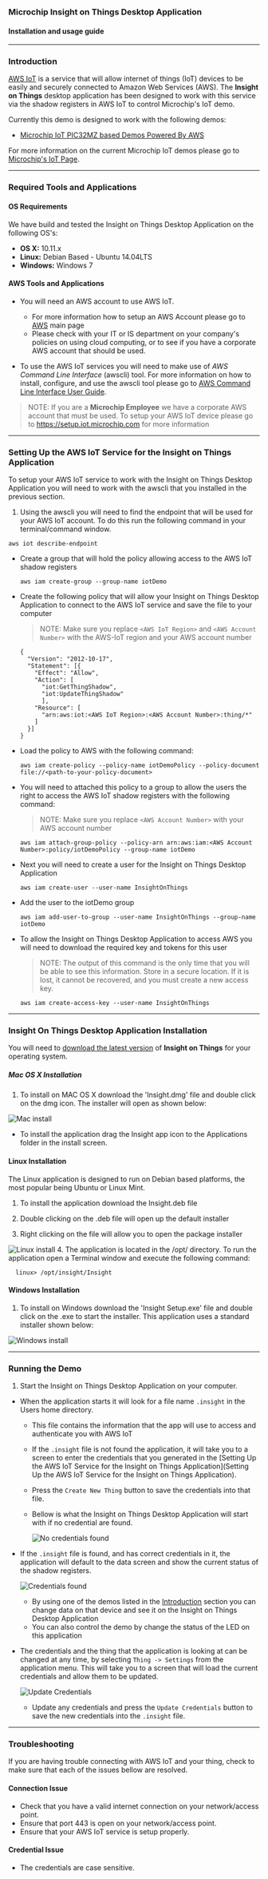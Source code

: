 ### Microchip Insight on Things Desktop Application
#### Installation and usage guide

---

### Introduction
[AWS IoT](http://aws.amazon.com/iot/) is a service that will allow internet of things (IoT) devices to be easily and securely connected to Amazon Web Services (AWS).  The __Insight on Things__ desktop application has been designed to work with this service via the shadow registers in AWS IoT to control Microchip's IoT demo.

Currently this demo is designed to work with the following demos:
- [Microchip IoT PIC32MZ based Demos Powered By AWS](https://github.com/MicrochipTech/aws-iot-firmware-pic32mz)

For more information on the current Microchip IoT demos please go to [Microchip's IoT Page](http://www.microchip.com/iot).

---

### Required Tools and Applications
#### OS Requirements
We have build and tested the Insight on Things Desktop Application on the following OS's:
- __OS X:__ 10.11.x
- __Linux:__ Debian Based - Ubuntu 14.04LTS
- __Windows:__ Windows 7

#### AWS Tools and Applications
- You will need an AWS account to use AWS IoT.
  - For more information how to setup an AWS Account please go to [AWS](http://aws.amazon.com) main page
  - Please check with your IT or IS department on your company's policies on using cloud computing, or to see if you have a corporate AWS account that should be used.

- To use the AWS IoT services you will need to make use of _AWS Command Line Interface_ (awscli) tool.  For more information on how to install, configure, and use the awscli tool please go to [AWS Command Line Interface User Guide](http://docs.aws.amazon.com/cli/latest/userguide/cli-chap-welcome.html).

> NOTE: If you are a **Microchip Employee** we have a corporate AWS account that must be used.  To setup your AWS IoT device please go to https://setup.iot.microchip.com for more information

---
### Setting Up the AWS IoT Service for the Insight on Things Application

To setup your AWS IoT service to work with the Insight on Things Desktop Application you will need to work with the awscli that you installed in the previous section.

1. Using the awscli you will need to find the endpoint that will be used for your AWS IoT account.  To do this run the following command in your terminal/command window.

  ```
  aws iot describe-endpoint
  ```
- Create a group that will hold the policy allowing access to the AWS IoT shadow registers

  ```
  aws iam create-group --group-name iotDemo
  ```
- Create the following policy that will allow your Insight on Things Desktop Application to connect to the AWS IoT service and save the file to your computer
  > NOTE: Make sure you replace `<AWS IoT Region>` and `<AWS Account Number>` with the AWS-IoT region and your AWS account number

  ```
  {
    "Version": "2012-10-17",
    "Statement": [{
      "Effect": "Allow",
      "Action": [
        "iot:GetThingShadow",
        "iot:UpdateThingShadow"
        ],
      "Resource": [
        "arn:aws:iot:<AWS IoT Region>:<AWS Account Number>:thing/*"
      ]
    }]
  }
  ```
- Load the policy to AWS with the following command:

  ```
  aws iam create-policy --policy-name iotDemoPolicy --policy-document file://<path-to-your-policy-document>
  ```
- You will need to attached this policy to a group to allow the users the right to access the AWS IoT shadow registers with the following command:
  > NOTE: Make sure you replace `<AWS Account Number>` with your AWS account number

  ```
  aws iam attach-group-policy --policy-arn arn:aws:iam:<AWS Account Number>:policy/iotDemoPolicy --group-name iotDemo
  ```
- Next you will need to create a user for the Insight on Things Desktop Application

  ```
  aws iam create-user --user-name InsightOnThings
  ```
- Add the user to the iotDemo group

  ```
  aws iam add-user-to-group --user-name InsightOnThings --group-name iotDemo
  ```
- To allow the Insight on Things Desktop Application to access AWS you will need to download the required key and tokens for this user
  > NOTE: The output of this command is the only time that you will be able to see this information.  Store in a secure location. If  it  is  lost,  it cannot be recovered, and you must create a new access key.

  ```
  aws iam create-access-key --user-name InsightOnThings
  ```

---
### Insight On Things Desktop Application Installation
You will need to [download the latest version](https://github.com/MicrochipTech/aws-iot-insight-on-things-desktop-app/releases/latest) of __Insight on Things__ for your operating system.


##### Mac OS X Installation
1. To install on MAC OS X download the 'Insight.dmg' file and double click on the dmg icon. The installer will open as shown below:

  ![Mac install](documents/images/mac_install.png)
- To install the application drag the Insight app icon to the Applications folder in the install screen.

#### Linux Installation
The Linux application is designed to run on Debian based platforms, the most popular being Ubuntu or Linux Mint.

1. To install the application download the Insight.deb file

2. Double clicking on the .deb file will open up the default installer

3.  Right clicking on the file will allow you to open the package installer

  ![Linux install](documents/images/linux_install.png)
4. The application is located in the /opt/ directory. To run the application open a Terminal window and execute the following command:

  ```
    linux> /opt/insight/Insight
  ```

#### Windows Installation
1. To install on Windows download the 'Insight Setup.exe' file and double click on the .exe to start the installer. This application uses a standard installer shown below:

  ![Windows install](documents/images/windows_install.png)

---
### Running the Demo

1. Start the Insight on Things Desktop Application on your computer.
- When the application starts it will look for a file name `.insight` in the Users home directory.
  - This file contains the information that the app will use to access and authenticate you with AWS IoT
  - If the `.insight` file is not found the application, it will take you to a screen to enter the credentials that you generated in the [Setting Up the AWS IoT Service for the Insight on Things Application](Setting Up the AWS IoT Service for the Insight on Things Application).
  - Press the `Create New Thing` button to save the credentials into that file.
  - Bellow is what the Insight on Things Desktop Application will start with if no credential are found.

    ![No credentials found](documents/images/insight_no_credentials.png)
- If the `.insight` file is found, and has correct credentials in it, the application will default to the data screen and show the current status of the shadow registers.

  ![Credentials found](documents/images/insight_normal_operation.png)
  - By using one of the demos listed in the [Introduction](Introduction) section you can change data on that device and see it on the Insight on Things Desktop Application
  - You can also control the demo by change the status of the LED on this application
- The credentials and the thing that the application is looking at can be changed at any time, by selecting `Thing -> Settings` from the application menu. This will take you to a screen that will load the current credentials and allow them to be updated.

  ![Update Credentials](documents/images/insight_update_credentials.png)
  - Update any credentials and press the `Update Credentials` button to save the new credentials into the `.insight` file.

---
### Troubleshooting
If you are having trouble connecting with AWS IoT and your thing, check to make sure that each of the issues bellow are resolved.

#### Connection Issue
- Check that you have a valid internet connection on your network/access point.
- Ensure that port 443 is open on your network/access point.
- Ensure that your AWS IoT service is setup properly.

#### Credential Issue
- The credentials are case sensitive.
